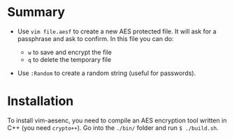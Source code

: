 Summary
=======

- Use `vim file.aesf` to create a new AES protected file. It will ask for a passphrase and ask to confirm. In this file you can do:

	- `w` to save and encrypt the file
	- `q` to delete the temporary file

- Use `:Random` to create a random string (useful for passwords).

Installation
============

To install vim-aesenc, you need to compile an AES encryption tool written in C++ (you need `crypto++`). Go into the `./bin/` folder and run `$ ./build.sh`.
